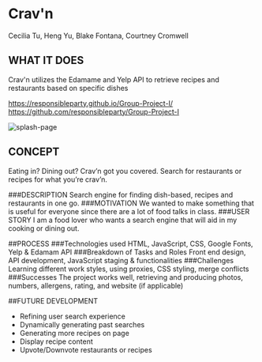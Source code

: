 # Crav'n
Cecilia Tu, Heng Yu, Blake Fontana, Courtney Cromwell

## WHAT IT DOES
Crav'n utilizes the Edamame and Yelp API to retrieve recipes and restaurants based on specific dishes

https://responsibleparty.github.io/Group-Project-I/
https://github.com/responsibleparty/Group-Project-I

![splash-page](assets/images/FinalSite.png)

## CONCEPT

Eating in? Dining out? Crav’n got you covered. Search for restaurants or recipes for what you’re crav’n.

###DESCRIPTION
Search engine for finding dish-based, recipes and restaurants in one go.
###MOTIVATION
We wanted to make something that is useful for everyone since there are a lot of food talks in class.
###USER STORY
I am a food lover who wants a search engine that will aid in my cooking or dining out.

##PROCESS
###Technologies used
HTML, JavaScript, CSS, Google Fonts, Yelp & Edamam API
###Breakdown of Tasks and Roles
Front end design, API development, JavaScript staging & functionalities
###Challenges
Learning different work styles, using proxies, CSS styling, merge  conflicts
###Successes
The project works well, retrieving and producing photos, numbers, allergens, rating, and website (if applicable)

##FUTURE DEVELOPMENT
* Refining user search experience
* Dynamically generating past searches
* Generating more recipes on page
* Display recipe content
* Upvote/Downvote restaurants or recipes







